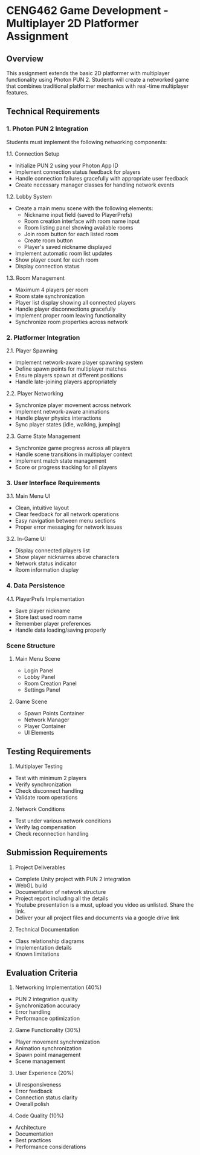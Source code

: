 # CENG462 Game Development - Multiplayer 2D Platformer Assignment

## Overview
This assignment extends the basic 2D platformer with multiplayer functionality using Photon PUN 2. Students will create a networked game that combines traditional platformer mechanics with real-time multiplayer features.

## Technical Requirements

### 1. Photon PUN 2 Integration
Students must implement the following networking components:

1.1. Connection Setup
- Initialize PUN 2 using your Photon App ID
- Implement connection status feedback for players
- Handle connection failures gracefully with appropriate user feedback
- Create necessary manager classes for handling network events

1.2. Lobby System
- Create a main menu scene with the following elements:
  - Nickname input field (saved to PlayerPrefs)
  - Room creation interface with room name input
  - Room listing panel showing available rooms
  - Join room button for each listed room
  - Create room button
  - Player's saved nickname displayed
- Implement automatic room list updates
- Show player count for each room
- Display connection status

1.3. Room Management
- Maximum 4 players per room
- Room state synchronization
- Player list display showing all connected players
- Handle player disconnections gracefully
- Implement proper room leaving functionality
- Synchronize room properties across network

### 2. Platformer Integration

2.1. Player Spawning
- Implement network-aware player spawning system
- Define spawn points for multiplayer matches
- Ensure players spawn at different positions
- Handle late-joining players appropriately

2.2. Player Networking
- Synchronize player movement across network
- Implement network-aware animations
- Handle player physics interactions
- Sync player states (idle, walking, jumping)

2.3. Game State Management
- Synchronize game progress across all players
- Handle scene transitions in multiplayer context
- Implement match state management
- Score or progress tracking for all players

### 3. User Interface Requirements

3.1. Main Menu UI
- Clean, intuitive layout
- Clear feedback for all network operations
- Easy navigation between menu sections
- Proper error messaging for network issues

3.2. In-Game UI
- Display connected players list
- Show player nicknames above characters
- Network status indicator
- Room information display

### 4. Data Persistence

4.1. PlayerPrefs Implementation
- Save player nickname
- Store last used room name
- Remember player preferences
- Handle data loading/saving properly

### Scene Structure
1. Main Menu Scene
   - Login Panel
   - Lobby Panel
   - Room Creation Panel
   - Settings Panel

2. Game Scene
   - Spawn Points Container
   - Network Manager
   - Player Container
   - UI Elements

## Testing Requirements

1. Multiplayer Testing
- Test with minimum 2 players
- Verify synchronization
- Check disconnect handling
- Validate room operations

2. Network Conditions
- Test under various network conditions
- Verify lag compensation
- Check reconnection handling

## Submission Requirements

1. Project Deliverables
- Complete Unity project with PUN 2 integration
- WebGL build
- Documentation of network structure
- Project report including all the details
- Youtube presentation is a must, upload you video as unlisted. Share the link.
- Deliver your all project files and documents via a google drive link

2. Technical Documentation
- Class relationship diagrams
- Implementation details
- Known limitations

## Evaluation Criteria

1. Networking Implementation (40%)
- PUN 2 integration quality
- Synchronization accuracy
- Error handling
- Performance optimization

2. Game Functionality (30%)
- Player movement synchronization
- Animation synchronization
- Spawn point management
- Scene management

3. User Experience (20%)
- UI responsiveness
- Error feedback
- Connection status clarity
- Overall polish

4. Code Quality (10%)
- Architecture
- Documentation
- Best practices
- Performance considerations
